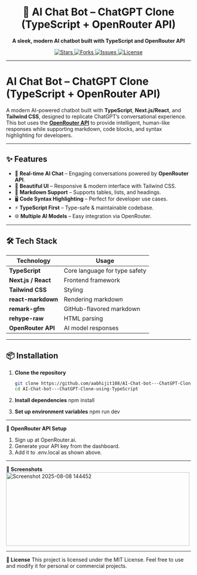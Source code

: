 <h1 align="center">🤖 AI Chat Bot – ChatGPT Clone (TypeScript + OpenRouter API)</h1>

<p align="center">
  <b>A sleek, modern AI chatbot built with TypeScript and OpenRouter API</b>  
</p>

<p align="center">
  <a href="https://github.com/aabhijit108/AI-Chat-bot---ChatGPT-Clone-using-TypeScript/stargazers">
    <img src="https://img.shields.io/github/stars/aabhijit108/AI-Chat-bot---ChatGPT-Clone-using-TypeScript?style=for-the-badge" alt="Stars" />
  </a>
  <a href="https://github.com/aabhijit108/AI-Chat-bot---ChatGPT-Clone-using-TypeScript/network/members">
    <img src="https://img.shields.io/github/forks/aabhijit108/AI-Chat-bot---ChatGPT-Clone-using-TypeScript?style=for-the-badge" alt="Forks" />
  </a>
  <a href="https://github.com/aabhijit108/AI-Chat-bot---ChatGPT-Clone-using-TypeScript/issues">
    <img src="https://img.shields.io/github/issues/aabhijit108/AI-Chat-bot---ChatGPT-Clone-using-TypeScript?style=for-the-badge" alt="Issues" />
  </a>
  <a href="https://github.com/aabhijit108/AI-Chat-bot---ChatGPT-Clone-using-TypeScript/blob/main/LICENSE">
    <img src="https://img.shields.io/github/license/aabhijit108/AI-Chat-bot---ChatGPT-Clone-using-TypeScript?style=for-the-badge" alt="License" />
  </a>
</p>

---

# AI Chat Bot – ChatGPT Clone (TypeScript + OpenRouter API)

A modern AI-powered chatbot built with **TypeScript**, **Next.js/React**, and **Tailwind CSS**, designed to replicate ChatGPT’s conversational experience.  
This bot uses the **[OpenRouter API](https://openrouter.ai/)** to provide intelligent, human-like responses while supporting markdown, code blocks, and syntax highlighting for developers.

---

## ✨ Features

- 💬 **Real-time AI Chat** – Engaging conversations powered by **OpenRouter API**.
- 🎨 **Beautiful UI** – Responsive & modern interface with Tailwind CSS.
- 📄 **Markdown Support** – Supports tables, lists, and headings.
- 🖥 **Code Syntax Highlighting** – Perfect for developer use cases.
- ⚡ **TypeScript First** – Type-safe & maintainable codebase.
- 🌐 **Multiple AI Models** – Easy integration via OpenRouter.

---

## 🛠 Tech Stack

| Technology | Usage |
|------------|-------|
| **TypeScript** | Core language for type safety |
| **Next.js / React** | Frontend framework |
| **Tailwind CSS** | Styling |
| **react-markdown** | Rendering markdown |
| **remark-gfm** | GitHub-flavored markdown |
| **rehype-raw** | HTML parsing |
| **OpenRouter API** | AI model responses |

---

## 📦 Installation

1. **Clone the repository**
   ```bash
   git clone https://github.com/aabhijit108/AI-Chat-bot---ChatGPT-Clone-using-TypeScript.git
   cd AI-Chat-bot---ChatGPT-Clone-using-TypeScript
   
2. **Install dependencies**
   npm install
   
4. **Set up environment variables**
   npm run dev

---

**🔑 OpenRouter API Setup**
1. Sign up at OpenRouter.ai.
2. Generate your API key from the dashboard.
3. Add it to .env.local as shown above.

---

**📸 Screenshots**
<img width="500" height="200" alt="Screenshot 2025-08-08 144452" src="https://github.com/user-attachments/assets/e85b4ed5-f0b2-4c1b-8b7d-16c523ac2d69" />

---

**📜 License**
This project is licensed under the MIT License.
Feel free to use and modify it for personal or commercial projects.
